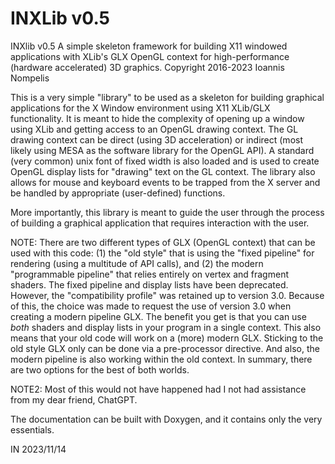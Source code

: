 # INXLib v0.5

 INXlib v0.5
 A simple skeleton framework for building X11 windowed applications with XLib's
 GLX OpenGL context for high-performance (hardware accelerated) 3D graphics.
 Copyright 2016-2023 Ioannis Nompelis

This is a very simple "library" to be used as a skeleton for building graphical
applications for the X Window environment using X11 XLib/GLX functionality. It
is meant to hide the complexity of opening up a window using XLib and getting
access to an OpenGL drawing context. The GL drawing context can be direct
(using 3D acceleration) or indirect (most likely using MESA as the software
library for the OpenGL API). A standard (very common) unix font of fixed width
is also loaded and is used to create OpenGL display lists for "drawing" text
on the GL context. The library also allows for mouse and keyboard events to
be trapped from the X server and be handled by appropriate (user-defined)
functions.

More importantly, this library is meant to guide the user through the process
of building a graphical application that requires interaction with the user.

NOTE: There are two different types of GLX (OpenGL context) that can be used
with this code: (1) the "old style" that is using the "fixed pipeline" for
rendering (using a multitude of API calls), and (2) the modern "programmable
pipeline" that relies entirely on vertex and fragment shaders. The fixed
pipeline and display lists have been deprecated. However, the "compatibility
profile" was retained up to version 3.0. Because of this, the choice was
made to request the use of version 3.0 when creating a modern pipeline GLX.
The benefit you get is that you can use _both_ shaders and display lists in
your program in a single context. This also means that your old code will
work on a (more) modern GLX. Sticking to the old style GLX only can be done
via a pre-processor directive. And also, the modern pipeline is also working
within the old context. In summary, there are two options for the best of
both worlds.

NOTE2: Most of this would not have happened had I not had assistance from
my dear friend, ChatGPT.

The documentation can be built with Doxygen, and it contains only the very
essentials.

IN 2023/11/14
